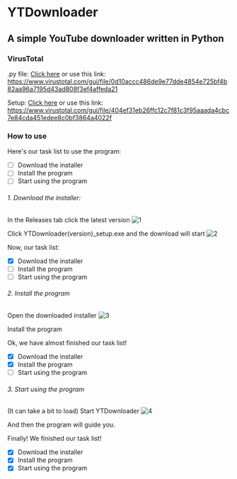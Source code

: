 # YTDownloader
## A simple YouTube downloader written in Python

### VirusTotal
.py file: [Click here](https://www.virustotal.com/gui/file/0d10accc486de9e77dde4854e725bf4b82aa96a7195d43ad808f3ef4affeda21) or use this link: https://www.virustotal.com/gui/file/0d10accc486de9e77dde4854e725bf4b82aa96a7195d43ad808f3ef4affeda21

Setup: [Click here](https://www.virustotal.com/gui/file/404ef31eb26ffc12c7f81c3f95aaada4cbc7e84cda451edee8c0bf3864a4022f) or use this link: https://www.virustotal.com/gui/file/404ef31eb26ffc12c7f81c3f95aaada4cbc7e84cda451edee8c0bf3864a4022f

### How to use
Here's our task list to use the program:
- [ ] Download the installer
- [ ] Install the program
- [ ] Start using the program

###### 1. Download the installer:
In the Releases tab click the latest version
![1](https://user-images.githubusercontent.com/89650503/174048220-49c9ca12-b896-4576-a5a5-37bbec5daf97.png)

Click YTDownloader(version)_setup.exe and the download will start
![2](https://user-images.githubusercontent.com/89650503/174048669-f4b5b94c-bc56-4206-8b07-abd934f3c8b3.png)

Now, our task list:
- [x] Download the installer
- [ ] Install the program
- [ ] Start using the program

###### 2. Install the program
Open the downloaded installer
![3](https://user-images.githubusercontent.com/89650503/174049271-d9fc5272-7eac-4165-9965-665a8b9cec85.png)

Install the program

Ok, we have almost finished our task list!
- [x] Download the installer
- [x] Install the program
- [ ] Start using the program

###### 3. Start using the program
(It can take a bit to load)
Start YTDownloader
![4](https://user-images.githubusercontent.com/89650503/174051832-7a17f020-11c5-4ce9-84a5-4d4d590fd0df.png)

And then the program will guide you.

Finally! We finished our task list!
- [x] Download the installer
- [x] Install the program
- [x] Start using the program
